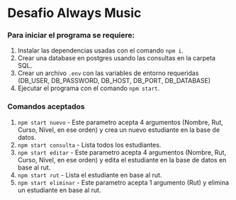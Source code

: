 # Desafio Always Music

### Para iniciar el programa se requiere:

1. Instalar las dependencias usadas con el comando `npm i`.
2. Crear una database en postgres usando las consultas en la carpeta SQL.
3. Crear un archivo `.env` con las variables de entorno requeridas (DB_USER, DB_PASSWORD, DB_HOST, DB_PORT, DB_DATABASE)
4. Ejecutar el programa con el comando `npm start`.

### Comandos aceptados

1. `npm start nuevo` - Este parametro acepta 4 argumentos (Nombre, Rut, Curso, Nivel, en ese orden) y crea un nuevo estudiante en la base de datos.
2. `npm start consulta` - Lista todos los estudiantes.
3. `npm start editar` - Este parametro acepta 4 argumentos (Nombre, Rut, Curso, Nivel, en ese orden) y edita el estudiante en la base de datos en base al rut.
4. `npm start rut` - Lista el estudiante en base al rut.
5. `npm start eliminar` - Este parametro acepta 1 argumento (Rut) y elimina un estudiante en base al rut.